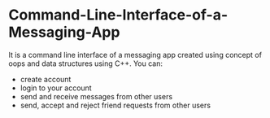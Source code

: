 # Command-Line-Interface-of-a-Messaging-App

It is a command line interface of a messaging app created using concept of oops and data structures using C++. You can: 
- create account
- login to your account
- send and receive messages from other users
- send, accept and reject friend requests from other users

